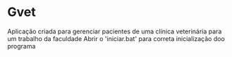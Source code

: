 # Gvet
Aplicação criada para gerenciar pacientes de uma clínica veterinária para um trabalho da faculdade
Abrir o 'iniciar.bat' para correta inicialização doo programa